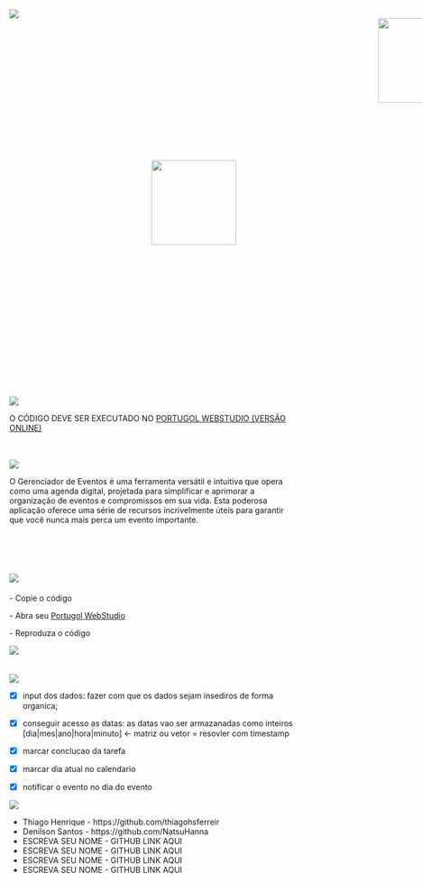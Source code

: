 <img src="https://i.imgur.com/p7jntNg.png"/>

<div style="display: flex; width: 100%;">
  <img style="margin: 50%;" src="https://i.imgur.com/fxnLNe3.png" width="150px"/>
  <img src="https://i.imgur.com/SgMXvkb.png" width="150px"/>
</div>

<div>
 <br/>
  <img src="https://i.imgur.com/CJ3xYyz.png"/>
  <p>O CÓDIGO DEVE SER EXECUTADO NO <a href="https://dgadelha.github.io/Portugol-Webstudio/">PORTUGOL WEBSTUDIO (VERSÃO ONLINE)<a/></p>
   
</div>

<br/>
<br/>

<img src="https://i.imgur.com/AkvFiXs.png" />

<p>O Gerenciador de Eventos é uma ferramenta versátil e intuitiva que opera como uma agenda digital, projetada para simplificar e aprimorar a organização de eventos e compromissos em sua vida. Esta poderosa aplicação oferece uma série de recursos incrivelmente úteis para garantir que você nunca mais perca um evento importante. </p>

<br/>
<br/>

<h1><img src="https://i.imgur.com/fZP06qX.png"/></h1>
<p>- Copie o código</p>
<p>- Abra seu <a href="https://dgadelha.github.io/Portugol-Webstudio/">Portugol WebStudio</a></p>
<p>- Reproduza o código</p>

<div>
  <img src="https://github.com/NatsuHanna/Dessafio-2-VNW/assets/63813573/983ddb79-bb0f-4d95-8c20-c1e235b13ae3" />
</div>

<br/>
<br/>
<img src="https://i.imgur.com/DB2FtXX.png"/>


- [X] input dos dados: fazer com que os dados sejam insediros de forma organica;

- [X]  conseguir acesso as datas: as datas vao ser armazanadas como inteiros [dia|mes|ano|hora|minuto] <- matriz ou vetor = resovler com timestamp

- [X]  marcar conclucao da tarefa

- [X]  marcar dia atual no calendario

- [X] notificar o evento no dia do evento


<img src="https://i.imgur.com/FXrj7v5.png" />

<ul>
  <li>Thiago Henrique - https://github.com/thiagohsferreir</li>
  <li>Denilson Santos - https://github.com/NatsuHanna</li>
  <li>ESCREVA SEU NOME - GITHUB LINK AQUI</li>
  <li>ESCREVA SEU NOME - GITHUB LINK AQUI</li>
  <li>ESCREVA SEU NOME - GITHUB LINK AQUI</li>
  <li>ESCREVA SEU NOME - GITHUB LINK AQUI</li>
</ul>
